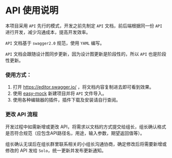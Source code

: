 # API 使用说明

本项目采用 `API` 先行的模式，开发之前先制定 `API` 文档，前后端根据同一份 `API` 进行开发，减少沟通成本，提高开发效率。

 `API` 文档基于 `swagger2.0` 规范，使用 `YAML` 编写。

 `API` 文档会跟随设计图同步更新，因为设计图更新是阶段性的，所以 `API` 也是阶段性更新。

### 使用方式：

1. 打开 https://editor.swagger.io/ ，将文档内容复制进去即可看到效果。
2. 使用 [easy-mock](https://www.easy-mock.com/) 新建项目并将 `API` 文件导入。 
3. 使用各种编辑器的插件，插件下载及安装请自行查阅。

### 更改 API 流程

开发过程中如需新增或更改 API，将需求以文档的方式提交给组长，组长确认格式是否符合规范（应包含API路径名，用途，输入参数，期望返回值等）。

组长确认无误后在组长群里联系相关的小组长沟通协商，确定修改后将需要新增或修改的 API 发给 `Solo`，统一更新并发布更新通知。
